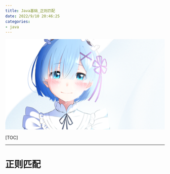 ```yaml
---
title: Java基础_正则匹配
date: 2022/9/10 20:46:25
categories: 
- java
---
```


![img](res/other/异世界蕾姆_0.jpg)

[TOC]

***

# 正则匹配



